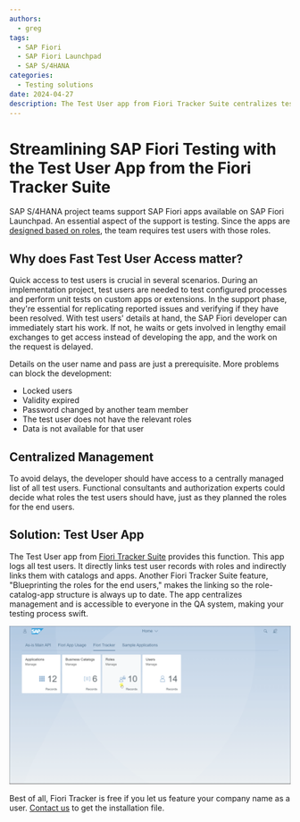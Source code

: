 ```yaml
---
authors:
  - greg
tags:
  - SAP Fiori
  - SAP Fiori Launchpad
  - SAP S/4HANA
categories:
  - Testing solutions
date: 2024-04-27
description: The Test User app from Fiori Tracker Suite centralizes test user management for SAP Fiori developers.
---
```


# Streamlining SAP Fiori Testing with the Test User App from the Fiori Tracker Suite

SAP S/4HANA project teams support SAP Fiori apps available on SAP Fiori Launchpad. An essential aspect of the support is testing. Since the apps are [designed based on roles](https://experience.sap.com/fiori-design-web/design-principles/#rolebased), the team requires test users with those roles. 

<!-- more -->

## Why does Fast Test User Access matter?

Quick access to test users is crucial in several scenarios. During an implementation project, test users are needed to test configured processes and perform unit tests on custom apps or extensions. In the support phase, they're essential for replicating reported issues and verifying if they have been resolved. With test users' details at hand, the SAP Fiori developer can immediately start his work. If not, he waits or gets involved in lengthy email exchanges to get access instead of developing the app, and the work on the request is delayed.

Details on the user name and pass are just a prerequisite. More problems can block the development:

- Locked users
- Validity expired
- Password changed by another team member
- The test user does not have the relevant roles
- Data is not available for that user

## Centralized Management

To avoid delays, the developer should have access to a centrally managed list of all test users. Functional consultants and authorization experts could decide what roles the test users should have, just as they planned the roles for the end users. 

## Solution: Test User App 

The Test User app from [Fiori Tracker Suite](https://fioritracker.org) provides this function. This app logs all test users. It directly links test user records with roles and indirectly links them with catalogs and apps. Another Fiori Tracker Suite feature, "Blueprinting the roles for the end users," makes the linking so the role-catalog-app structure is always up to date. The app centralizes management and is accessible to everyone in the QA system, making your testing process swift. 

[![Test users](R0007/tu2.gif)](R0007/tu2.gif)

Best of all, Fiori Tracker is free if you let us feature your company name as a user. [Contact us](https://fioritracker.org/contact/) to get the installation file.
